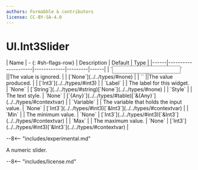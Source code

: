 ```yaml
---
authors: Formabble & contributors
license: CC-BY-SA-4.0
---
```



# UI.Int3Slider

<div class="sh-parameters" markdown="1">
| Name | - {: #sh-flags-row} | Description | Default | Type |
|------|---------------------|-------------|---------|------|
| `<input>` ||The value is ignored. | | [`None`](../../types/#none) |
| `<output>` ||The value produced. | | [`Int3`](../../types/#int3) |
| `Label` |  | The label for this widget. | `None` | [`String`](../../types/#string)[`None`](../../types/#none) |
| `Style` |  | The text style. | `None` | [`{Any}`](../../types/#table)[`&{Any}`](../../types/#contextvar) |
| `Variable` |  | The variable that holds the input value. | `None` | [`Int3`](../../types/#int3)[`&Int3`](../../types/#contextvar) |
| `Min` |  | The minimum value. | `None` | [`Int3`](../../types/#int3)[`&Int3`](../../types/#contextvar) |
| `Max` |  | The maximum value. | `None` | [`Int3`](../../types/#int3)[`&Int3`](../../types/#contextvar) |

</div>

--8<-- "includes/experimental.md"

A numeric slider.

--8<-- "includes/license.md"


